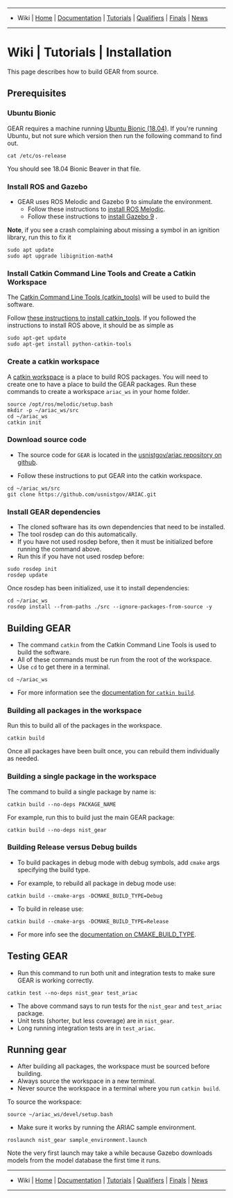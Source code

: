 -------------------------------------------------
- Wiki | [Home](../../README.md) | [Documentation](../documentation.md) | [Tutorials](../tutorials.md) | [Qualifiers](../qualifier.md) | [Finals](../finals.md) | [News](../updates.md)
-------------------------------------------------

# Wiki | Tutorials | Installation

This page describes how to build GEAR from source.

## Prerequisites

### Ubuntu Bionic
GEAR requires a machine running [Ubuntu Bionic (18.04)](http://releases.ubuntu.com/18.04/).
If you're running Ubuntu, but not sure which version then run the following command to find out.

```
cat /etc/os-release
```

You should see 18.04 Bionic Beaver in that file.


### Install ROS and Gazebo


* GEAR uses ROS Melodic and Gazebo 9 to simulate the environment.
  * Follow these instructions to [install ROS Melodic](http://wiki.ros.org/melodic/Installation/Ubuntu).
  * Follow these instructions to [install Gazebo 9](http://gazebosim.org/tutorials?cat=install&tut=install_ubuntu&ver=9.0) .



**Note**, if you see a crash complaining about missing a symbol in an ignition library, run this to fix it

```
sudo apt update
sudo apt upgrade libignition-math4
```

### Install Catkin Command Line Tools and Create a Catkin Workspace

The [Catkin Command Line Tools (catkin_tools)](https://catkin-tools.readthedocs.io/en/latest/) will be used to build the software.

Follow [these instructions to install catkin_tools](https://catkin-tools.readthedocs.io/en/latest/installing.html).
If you followed the instructions to install ROS above, it should be as simple as

```
sudo apt-get update
sudo apt-get install python-catkin-tools
```

### Create a catkin workspace

A [catkin workspace](https://catkin-tools.readthedocs.io/en/latest/quick_start.html#initializing-a-new-workspace) is a place to build ROS packages.
You will need to create one to have a place to build the GEAR packages.
Run these commands to create a workspace `ariac_ws` in your home folder.

```
source /opt/ros/melodic/setup.bash
mkdir -p ~/ariac_ws/src
cd ~/ariac_ws
catkin init
```

### Download source code

* The source code for `GEAR` is located in the [usnistgov/ariac repository on github](https://github.com/usnistgov/ARIAC).
<!---* GEAR also uses a custom version of `gazebo_ros_pkgs` that is already part of the above repository.-->
* Follow these instructions to put GEAR into the catkin workspace.

```
cd ~/ariac_ws/src
git clone https://github.com/usnistgov/ARIAC.git
```

### Install GEAR dependencies

* The cloned software has its own dependencies that need to be installed.
* The tool rosdep can do this automatically.
* If you have not used rosdep before, then it must be initialized before running the command above.
* Run this if you have not used rosdep before:

```
sudo rosdep init
rosdep update
```

Once rosdep has been initialized, use it to install dependencies:

```
cd ~/ariac_ws
rosdep install --from-paths ./src --ignore-packages-from-source -y
```

## Building GEAR

* The command `catkin` from the Catkin Command Line Tools is used to build the software.
* All of these commands must be run from the root of the workspace.
* Use `cd` to get there in a terminal.

```
cd ~/ariac_ws
```

* For more information see the [documentation for `catkin build`](https://catkin-tools.readthedocs.io/en/latest/verbs/catkin_build.html).


### Building all packages in the workspace
Run this to build all of the packages in the workspace.

```
catkin build
```

Once all packages have been built once, you can rebuild them individually as needed.

### Building a single package in the workspace
The command to build a single package by name is:

```
catkin build --no-deps PACKAGE_NAME
```

For example, run this to build just the main GEAR package:

```
catkin build --no-deps nist_gear
```

### Building Release versus Debug builds

* To build packages in debug mode with debug symbols, add `cmake` args specifying the build type.

* For example, to rebuild all package in debug mode use:

```
catkin build --cmake-args -DCMAKE_BUILD_TYPE=Debug
```

* To build in release use:

```
catkin build --cmake-args -DCMAKE_BUILD_TYPE=Release
```

* For more info see the [documentation on CMAKE_BUILD_TYPE](https://cmake.org/cmake/help/v3.5/variable/CMAKE_BUILD_TYPE.html).

## Testing GEAR

* Run this command to run both unit and integration tests to make sure GEAR is working correctly.

```
catkin test --no-deps nist_gear test_ariac
```

* The above command says to run tests for the `nist_gear` and `test_ariac` package.
* Unit tests (shorter, but less coverage) are in `nist_gear`.
* Long running integration tests are in `test_ariac`.

## Running gear

* After building all packages, the workspace must be sourced before building.
* Always source the workspace in a new terminal.
* Never source the workspace in a terminal where you run `catkin build`.


To source the workspace:

```
source ~/ariac_ws/devel/setup.bash
```

* Make sure it works by running the ARIAC sample environment.

```
roslaunch nist_gear sample_environment.launch
```

Note the very first launch may take a while because Gazebo downloads models from the model database the first time it runs.

-------------------------------------------------
- Wiki | [Home](../../README.md) | [Documentation](../documentation.md) | [Tutorials](../tutorials.md) | [Qualifiers](../qualifier.md) | [Finals](../finals.md) | [News](../updates.md)
-------------------------------------------------

